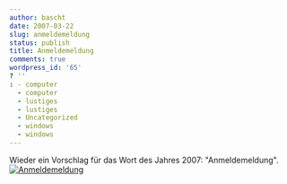 ```yaml
---
author: bascht
date: 2007-03-22
slug: anmeldemeldung
status: publish
title: Anmeldemeldung
comments: true
wordpress_id: '65'
? ''
: - computer
  - computer
  - lustiges
  - lustiges
  - Uncategorized
  - windows
  - windows
---
```


Wieder ein Vorschlag für das Wort des Jahres 2007:
"Anmeldemeldung".
[![Anmeldemeldung](http://www.bascht.com/uploads/2007/03/anmeldemeldung.jpg)](http://www.bascht.com/uploads/2007/03/anmeldemeldung.jpg "Anmeldemeldung")


